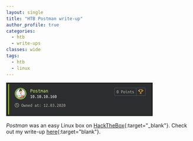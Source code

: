 ```yaml
---
layout: single
title: "HTB Postman write-up"
author_profile: true
categories: 
  - htb
  - write-ups
classes: wide
tags:
  - htb
  - linux
---
```


![Postman on HTB](/assets/images/postman.png)

*Postman* was an easy Linux box on [HackTheBox](https://www.hackthebox.eu/){:target="_blank"}. Check out my write-up [here](https://github.com/Muemmelmoehre/write-ups/blob/master/postman.pdf){:target="blank"}.
